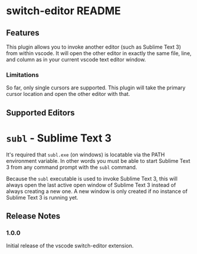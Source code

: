# switch-editor README

## Features

This plugin allows you to invoke another editor (such as Sublime Text 3) from within vscode. It will open the other editor in exactly the same file, line, and column as in your current vscode text editor window.

### Limitations

So far, only single cursors are supported. This plugin will take the primary cursor location and open the other editor with that.

## Supported Editors

# `subl` - Sublime Text 3
It's required that `subl.exe` (on windows) is locatable via the PATH environment variable. In other words you must be able to start Sublime Text 3 from any command prompt with the `subl` command.

Because the `subl` executable is used to invoke Sublime Text 3, this will always open the last active open window of Sublime Text 3 instead of always creating a new one. A new window is only created if no instance of Sublime Text 3 is running yet.

## Release Notes

### 1.0.0

Initial release of the vscode switch-editor extension.
